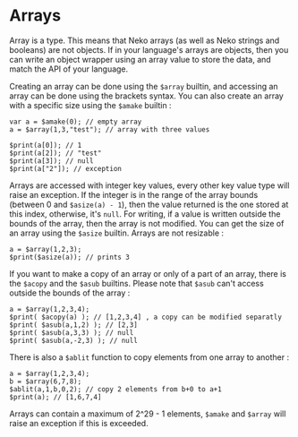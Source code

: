 # Arrays

Array is a type. This means that Neko arrays (as well as Neko strings and booleans) are not objects. If in your language's arrays are objects, then you can write an object wrapper using an array value to store the data, and match the API of your language.

Creating an array can be done using the `$array` builtin, and accessing an array can be done using the brackets syntax. You can also create an array with a specific size using the `$amake` builtin :

```neko
var a = $amake(0); // empty array
a = $array(1,3,"test"); // array with three values

$print(a[0]); // 1
$print(a[2]); // "test"
$print(a[3]); // null
$print(a["2"]); // exception
```

Arrays are accessed with integer key values, every other key value type will raise an exception. If the integer is in the range of the array bounds (between 0 and `$asize(a) - 1`), then the value returned is the one stored at this index, otherwise, it's `null`. For writing, if a value is written outside the bounds of the array, then the array is not modified. You can get the size of an array using the `$asize` builtin. Arrays are not resizable :

```neko
a = $array(1,2,3);
$print($asize(a)); // prints 3
```

If you want to make a copy of an array or only of a part of an array, there is the `$acopy` and the `$asub` builtins. Please note that `$asub` can't access outside the bounds of the array :

```neko
a = $array(1,2,3,4);
$print( $acopy(a) ); // [1,2,3,4] , a copy can be modified separatly
$print( $asub(a,1,2) ); // [2,3]
$print( $asub(a,3,3) ); // null
$print( $asub(a,-2,3) ); // null
```

There is also a `$ablit` function to copy elements from one array to another :

```neko
a = $array(1,2,3,4);
b = $array(6,7,8);
$ablit(a,1,b,0,2); // copy 2 elements from b+0 to a+1
$print(a); // [1,6,7,4]
```

Arrays can contain a maximum of 2^29 - 1 elements, `$amake` and `$array` will raise an exception if this is exceeded.

